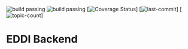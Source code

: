 ![build passing](https://badgen.net/badge/version/3.15.0/blue)
![build passing](https://badgen.net/badge/coverage/78.11%25/green)
[![Coverage Status][coveralls-src]]
[![last-commit][commit]]
[![topic-count][topic]]

[coveralls-src]: https://badgen.net/github/checks/testHTI/htiTest/develop

[commit]: https://badgen.net/github/last-commit/testHTI/htiTest/develop

[topic]: https://badgen.net/github/tag/testHTI/htiTest
# EDDI Backend
